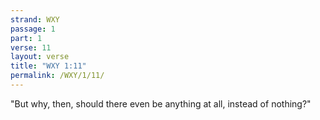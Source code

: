 ```yaml
---
strand: WXY
passage: 1
part: 1
verse: 11
layout: verse
title: "WXY 1:11"
permalink: /WXY/1/11/
---
```

"But why, then, should there even be anything at all, instead of nothing?"
